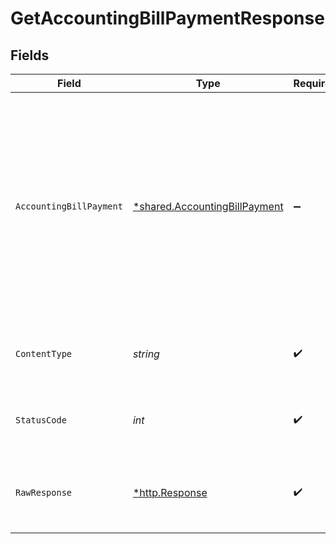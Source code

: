 # GetAccountingBillPaymentResponse


## Fields

| Field                                                                                                                 | Type                                                                                                                  | Required                                                                                                              | Description                                                                                                           | Example                                                                                                               |
| --------------------------------------------------------------------------------------------------------------------- | --------------------------------------------------------------------------------------------------------------------- | --------------------------------------------------------------------------------------------------------------------- | --------------------------------------------------------------------------------------------------------------------- | --------------------------------------------------------------------------------------------------------------------- |
| `AccountingBillPayment`                                                                                               | [*shared.AccountingBillPayment](../../../pkg/models/shared/accountingbillpayment.md)                                  | :heavy_minus_sign:                                                                                                    | Success                                                                                                               | {<br/>"totalAmount": 1000,<br/>"lines": [<br/>{<br/>"amount": 1000,<br/>"links": [<br/>{<br/>"type": "Bill",<br/>"id": "x",<br/>"amount": -1000<br/>}<br/>]<br/>}<br/>]<br/>} |
| `ContentType`                                                                                                         | *string*                                                                                                              | :heavy_check_mark:                                                                                                    | HTTP response content type for this operation                                                                         |                                                                                                                       |
| `StatusCode`                                                                                                          | *int*                                                                                                                 | :heavy_check_mark:                                                                                                    | HTTP response status code for this operation                                                                          |                                                                                                                       |
| `RawResponse`                                                                                                         | [*http.Response](https://pkg.go.dev/net/http#Response)                                                                | :heavy_check_mark:                                                                                                    | Raw HTTP response; suitable for custom response parsing                                                               |                                                                                                                       |